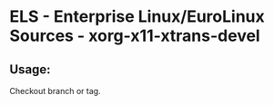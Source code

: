 # ELS - Enterprise Linux/EuroLinux Sources - xorg-x11-xtrans-devel 
## Usage:
  Checkout branch or tag.
